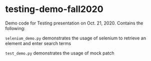 # testing-demo-fall2020

Demo code for Testing presentation on Oct. 21, 2020. Contains the following:

`selenium_demo.py` demonstrates the usage of selenium to retrieve an element and enter search terms

`test_demo.py` demonstrates the usage of mock patch
